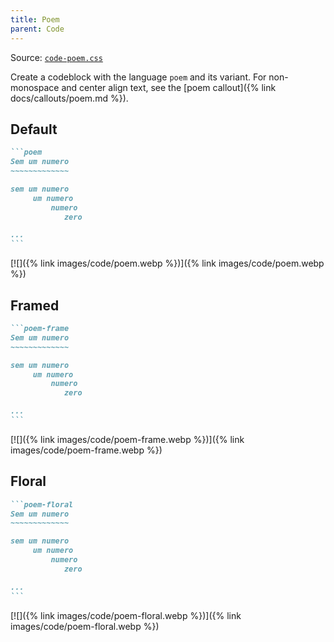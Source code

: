 ```yaml
---
title: Poem
parent: Code
---
```


Source: [`code-poem.css`](https://github.com/ElsaTam/obsidian-fancy-a-story/blob/main/snippets/editor/code/code-poem.css)

Create a codeblock with the language `poem` and its variant. For non-monospace and center align text, see the [poem callout]({% link docs/callouts/poem.md %}).

## Default

````markdown
```poem
Sem um numero
~~~~~~~~~~~~~

sem um numero
     um numero
         numero
            zero

...
```
````

[![]({% link images/code/poem.webp %})]({% link images/code/poem.webp %})

## Framed

````markdown
```poem-frame
Sem um numero
~~~~~~~~~~~~~

sem um numero
     um numero
         numero
            zero

...
```
````

[![]({% link images/code/poem-frame.webp %})]({% link images/code/poem-frame.webp %})

## Floral

````markdown
```poem-floral
Sem um numero
~~~~~~~~~~~~~

sem um numero
     um numero
         numero
            zero

...
```
````

[![]({% link images/code/poem-floral.webp %})]({% link images/code/poem-floral.webp %})
